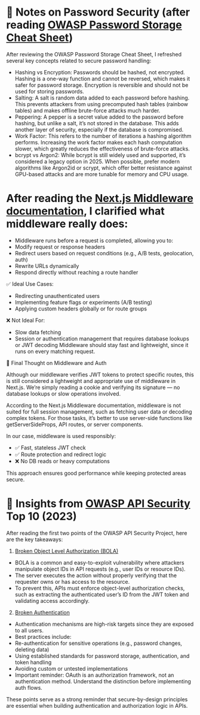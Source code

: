 # 🔐 Notes on Password Security (after reading [OWASP Password Storage Cheat Sheet](https://cheatsheetseries.owasp.org/cheatsheets/Password_Storage_Cheat_Sheet.html))

After reviewing the OWASP Password Storage Cheat Sheet, I refreshed several key concepts related to secure password handling:

- Hashing vs Encryption: Passwords should be hashed, not encrypted. Hashing is a one-way function and cannot be reversed, which makes it safer for password storage. Encryption is reversible and should not be used for storing passwords.
- Salting: A salt is random data added to each password before hashing. This prevents attackers from using precomputed hash tables (rainbow tables) and makes offline brute-force attacks much harder.
- Peppering: A pepper is a secret value added to the password before hashing, but unlike a salt, it’s not stored in the database. This adds another layer of security, especially if the database is compromised.
- Work Factor: This refers to the number of iterations a hashing algorithm performs. Increasing the work factor makes each hash computation slower, which greatly reduces the effectiveness of brute-force attacks.
- bcrypt vs Argon2: While bcrypt is still widely used and supported, it’s considered a legacy option in 2025. When possible, prefer modern algorithms like Argon2id or scrypt, which offer better resistance against GPU-based attacks and are more tunable for memory and CPU usage.

# After reading the [Next.js Middleware documentation](https://nextjs.org/docs/app/building-your-application/routing/middleware), I clarified what middleware really does:

- Middleware runs before a request is completed, allowing you to:
- Modify request or response headers
- Redirect users based on request conditions (e.g., A/B tests, geolocation, auth)
- Rewrite URLs dynamically
- Respond directly without reaching a route handler

✅ Ideal Use Cases:

- Redirecting unauthenticated users
- Implementing feature flags or experiments (A/B testing)
- Applying custom headers globally or for route groups

❌ Not Ideal For:

- Slow data fetching
- Session or authentication management that requires database lookups or JWT decoding
  Middleware should stay fast and lightweight, since it runs on every matching request.

🧠 Final Thought on Middleware and Auth

Although our middleware verifies JWT tokens to protect specific routes, this is still considered a lightweight and appropriate use of middleware in Next.js. We’re simply reading a cookie and verifying its signature — no database lookups or slow operations involved.

According to the Next.js Middleware documentation, middleware is not suited for full session management, such as fetching user data or decoding complex tokens. For those tasks, it’s better to use server-side functions like getServerSideProps, API routes, or server components.

In our case, middleware is used responsibly:

- ✅ Fast, stateless JWT check
- ✅ Route protection and redirect logic
- ❌ No DB reads or heavy computations

This approach ensures good performance while keeping protected areas secure.

# 🔐 Insights from [OWASP API Security](https://owasp.org/www-project-api-security/) Top 10 (2023)

After reading the first two points of the OWASP API Security Project, here are the key takeaways:

1. [Broken Object Level Authorization (BOLA)](https://owasp.org/API-Security/editions/2023/en/0xa2-broken-authentication/)

- BOLA is a common and easy-to-exploit vulnerability where attackers manipulate object IDs in API requests (e.g., user IDs or resource IDs).
- The server executes the action without properly verifying that the requester owns or has access to the resource.
- To prevent this, APIs must enforce object-level authorization checks, such as extracting the authenticated user’s ID from the JWT token and validating access accordingly.

2. [Broken Authentication](https://owasp.org/API-Security/editions/2023/en/0xa2-broken-authentication/)

- Authentication mechanisms are high-risk targets since they are exposed to all users.
- Best practices include:
- Re-authentication for sensitive operations (e.g., password changes, deleting data)
- Using established standards for password storage, authentication, and token handling
- Avoiding custom or untested implementations
- Important reminder: OAuth is an authorization framework, not an authentication method. Understand the distinction before implementing auth flows.

These points serve as a strong reminder that secure-by-design principles are essential when building authentication and authorization logic in APIs.

